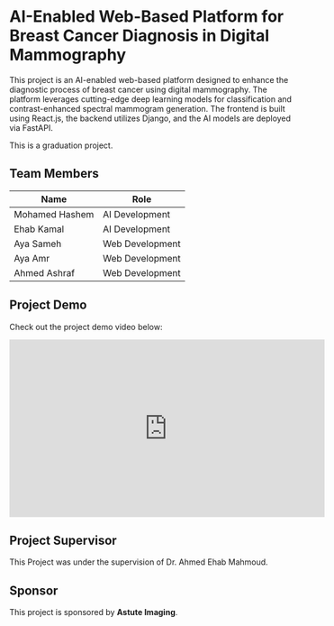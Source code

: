 # AI-Enabled Web-Based Platform for Breast Cancer Diagnosis in Digital Mammography

This project is an AI-enabled web-based platform designed to enhance the diagnostic process of breast cancer using digital mammography. The platform leverages cutting-edge deep learning models for classification and contrast-enhanced spectral mammogram generation. The frontend is built using React.js, the backend utilizes Django, and the AI models are deployed via FastAPI.

This is a graduation project.

## Team Members

| Name             | Role                |
|------------------|---------------------|
| Mohamed Hashem   | AI Development      |
| Ehab Kamal       | AI Development      |
| Aya Sameh        | Web Development     |
| Aya Amr          | Web Development     |
| Ahmed Ashraf     | Web Development     |

## Project Demo

Check out the project demo video below:

<div align="center">
    <iframe width="560" height="315" src="https://youtu.be/a3z_srHvEcw?si=l6xZOS_LkSTwS_VQ" frameborder="0" allow="accelerometer; autoplay; encrypted-media; gyroscope; picture-in-picture" allowfullscreen></iframe>
</div>

## Project Supervisor

This Project was under the supervision of Dr. Ahmed Ehab Mahmoud.

## Sponsor

This project is sponsored by **Astute Imaging**.